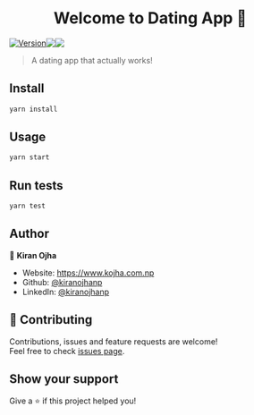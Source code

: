 <h1 align="center">Welcome to Dating App 👋</h1>
<div style="display: flex; flex-direction: row; align-items: center;">
<a href="https://github.com/kiranojhanp/Dating-App">
  <img alt="Version" src="https://img.shields.io/badge/version-0.0.1-blue.svg?cacheSeconds=2592000" />
</a>
<a href="https://codecov.io/gh/kiranojhanp/Dating-App">
  <img src="https://codecov.io/gh/kiranojhanp/Dating-App/branch/main/graph/badge.svg?token=wgofu5CZI4"/>
</a>
<a href="https://github.com/kiranojhanp/Dating-App/workflows/CI.yml/badge.svg?branch=main">
  <img src="https://github.com/kiranojhanp/Dating-App/workflows/CI.yml/badge.svg?branch=main" />
</a>
</div>

> A dating app that actually works!

## Install

```sh
yarn install
```

## Usage

```sh
yarn start
```

## Run tests

```sh
yarn test
```

## Author

👤 **Kiran Ojha**

- Website: https://www.kojha.com.np
- Github: [@kiranojhanp](https://github.com/kiranojhanp)
- LinkedIn: [@kiranojhanp](https://linkedin.com/in/kiranojhanp)

## 🤝 Contributing

Contributions, issues and feature requests are welcome!<br />Feel free to check [issues page](https://github.com/kiranojhanp/Dating-App/issues).

## Show your support

Give a ⭐️ if this project helped you!
